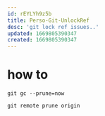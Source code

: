 ```yaml
---
id: rEYLYh9z5b
title: Perso-Git-UnlockRef
desc: 'git lock ref issues..'
updated: 1669805390347
created: 1669805390347
---
```


# how to

```
git gc --prune=now

git remote prune origin

```